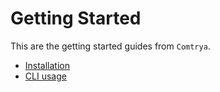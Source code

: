 # Getting Started

This are the getting started guides from `Comtrya`.

- [Installation](installation.md)
- [CLI usage](cli-usage.md)
